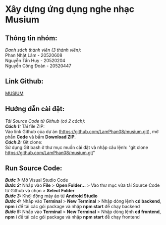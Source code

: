 # Xây dựng ứng dụng nghe nhạc Musium
## Thông tin nhóm:  
*Danh sách thành viên (3 thành viên):*  
Phan Nhật Lâm - 20520608  
Nguyễn Tấn Huy - 20520204   
Nguyễn Công Đoàn - 20520447
## Link Github:  
[MUSIUM](https://github.com/LamPhan08/musium.git)
## Hướng dẫn cài đặt:
*Tải Source Code từ Github (có 2 cách):*   
***Cách 1:*** Tải file ZIP:  
Vào link Github của dự án (https://github.com/LamPhan08/musium.git), mở phần **Code** và bấm **Download ZIP**.  
***Cách 2:*** Git clone:  
Sử dụng Git bash ở thư mục muốn cài đặt và nhập câu lệnh: "git clone https://github.com/LamPhan08/musium.git"
## Run Source Code:   
***Bước 1:*** Mở Visual Studio Code  
***Bước 2:*** Nhấp vào **File** > **Open Folder...** > Vào thư mục vừa tải Source Code từ Github và chọn > **Select Folder**  
***Bước 3:*** Khởi động máy ảo từ **Android Studio**  
***Bước 4:*** Nhấp vào **Terminal** > **New Terminal** > Nhập dòng lệnh **cd backend**, **npm i** để tải các gói package và nhập **npm start** để chạy backend  
***Bước 5:*** Nhấp vào **Terminal** > **New Terminal** > Nhập dòng lệnh **cd frontend**, **npm i** để tải các gói package và nhập **npm start** để chạy frontend
